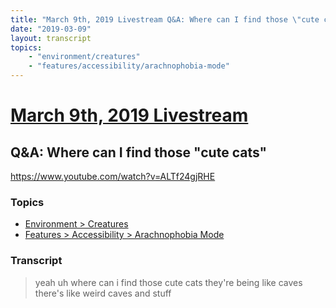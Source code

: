 ```yaml
---
title: "March 9th, 2019 Livestream Q&A: Where can I find those \"cute cats\""
date: "2019-03-09"
layout: transcript
topics:
    - "environment/creatures"
    - "features/accessibility/arachnophobia-mode"
---
```

# [March 9th, 2019 Livestream](../2019-03-09.md)
## Q&A: Where can I find those "cute cats"
https://www.youtube.com/watch?v=ALTf24gjRHE

### Topics
* [Environment > Creatures](../topics/environment/creatures.md)
* [Features > Accessibility > Arachnophobia Mode](../topics/features/accessibility/arachnophobia-mode.md)

### Transcript

> yeah uh where can i find those cute cats they're being like caves there's like weird caves and stuff
